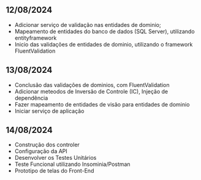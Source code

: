 ## 12/08/2024
* Adicionar serviço de validação nas entidades de dominio;
* Mapeamento de entidades do banco de dados (SQL Server), utilizando entityframework
* Inicio das validações de entidades de dominio, utilizando o framework FluentValidation

## 13/08/2024
* Conclusão das validações de dominios, com FluentValidation
* Adicionar meteodos de Inversão de Controle (IC), Injeção de dependência
* Fazer mapeamento de entidades de visão para entidades de dominio
* Iniciar serviço de aplicação

## 14/08/2024
* Construção dos controler
* Configuração da API
* Desenvolver os Testes Unitários
* Teste Funcional utilizando Insominia/Postman
* Prototipo de telas do Front-End



